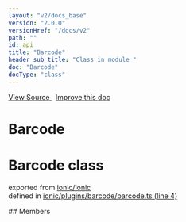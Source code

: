 ```yaml
---
layout: "v2/docs_base"
version: "2.0.0"
versionHref: "/docs/v2"
path: ""
id: api
title: "Barcode"
header_sub_title: "Class in module "
doc: "Barcode"
docType: "class"
---
```



<div class="improve-docs">
  <a href='http://github.com/driftyco/ionic2/tree/master/ionic/plugins/barcode/barcode.ts#L3'>
    View Source
  </a>
  &nbsp;
  <a href='http://github.com/driftyco/ionic2/edit/master/ionic/plugins/barcode/barcode.ts#L3'>
    Improve this doc
  </a>
</div>




<h1 class="api-title">

  Barcode



</h1>







<h1 class="class export">Barcode <span class="type">class</span></h1>
<p class="module">exported from <a href='undefined'>ionic/ionic</a><br/>
defined in <a href="https://github.com/driftyco/ionic2/tree/master/ionic/plugins/barcode/barcode.ts#L4-L69">ionic/plugins/barcode/barcode.ts (line 4)</a>
</p>
## Members

